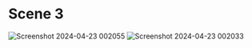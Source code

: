 # Scene 3

![Screenshot 2024-04-23 002055](https://github.com/31Sanskrati/Virtual-Reality-Project/assets/78686887/96e257c0-75fa-4375-80f6-79f151d85a3e)
![Screenshot 2024-04-23 002033](https://github.com/31Sanskrati/Virtual-Reality-Project/assets/78686887/1e09859d-47b7-49f1-981b-a184ed5e2096)
